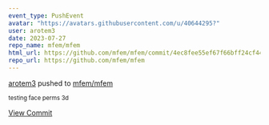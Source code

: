 ```yaml
---
event_type: PushEvent
avatar: "https://avatars.githubusercontent.com/u/40644295?"
user: arotem3
date: 2023-07-27
repo_name: mfem/mfem
html_url: https://github.com/mfem/mfem/commit/4ec8fee55ef67f66bff24cf440cef5a66ca7cd67
repo_url: https://github.com/mfem/mfem
---
```


<a href='https://github.com/arotem3' target='_blank'>arotem3</a> pushed to <a href='https://github.com/mfem/mfem' target='_blank'>mfem/mfem</a>

<small>testing face perms 3d</small>

<a href='https://github.com/mfem/mfem/commit/4ec8fee55ef67f66bff24cf440cef5a66ca7cd67' target='_blank'>View Commit</a>
